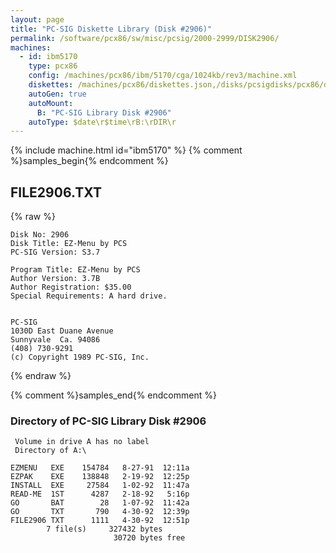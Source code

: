 ```yaml
---
layout: page
title: "PC-SIG Diskette Library (Disk #2906)"
permalink: /software/pcx86/sw/misc/pcsig/2000-2999/DISK2906/
machines:
  - id: ibm5170
    type: pcx86
    config: /machines/pcx86/ibm/5170/cga/1024kb/rev3/machine.xml
    diskettes: /machines/pcx86/diskettes.json,/disks/pcsigdisks/pcx86/diskettes.json
    autoGen: true
    autoMount:
      B: "PC-SIG Library Disk #2906"
    autoType: $date\r$time\rB:\rDIR\r
---
```


{% include machine.html id="ibm5170" %}
{% comment %}samples_begin{% endcomment %}

## FILE2906.TXT

{% raw %}
```
Disk No: 2906                                                           
Disk Title: EZ-Menu by PCS                                              
PC-SIG Version: S3.7                                                    
                                                                        
Program Title: EZ-Menu by PCS                                           
Author Version: 3.7B                                                    
Author Registration: $35.00                                             
Special Requirements: A hard drive.                                     
                                                                        
                                                                        
PC-SIG                                                                  
1030D East Duane Avenue                                                 
Sunnyvale  Ca. 94086                                                    
(408) 730-9291                                                          
(c) Copyright 1989 PC-SIG, Inc.                                         
```
{% endraw %}

{% comment %}samples_end{% endcomment %}

### Directory of PC-SIG Library Disk #2906

     Volume in drive A has no label
     Directory of A:\

    EZMENU   EXE    154784   8-27-91  12:11a
    EZPAK    EXE    138848   2-19-92  12:25p
    INSTALL  EXE     27584   1-02-92  11:47a
    READ-ME  1ST      4287   2-18-92   5:16p
    GO       BAT        28   1-07-92  11:42a
    GO       TXT       790   4-30-92  12:39p
    FILE2906 TXT      1111   4-30-92  12:51p
            7 file(s)     327432 bytes
                           30720 bytes free
